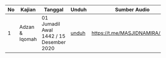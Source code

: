 | No | Kajian | Tanggal | Unduh | Sumber Audio |
| ---| --- | --- | --- | --- |
| 1 | Adzan & Iqomah | 01 Jumadil Awal 1442 / 15 Desember 2020 | [unduh](https://github.com/hanifmu/kajian-fiqih-muyassar-ustadz-abu-ibrohim-muhammad-ali/blob/master/kitab_2_sholat/bab_2/02_02-1.MP3) | https://t.me/MASJIDNAMIRA/2259 |
